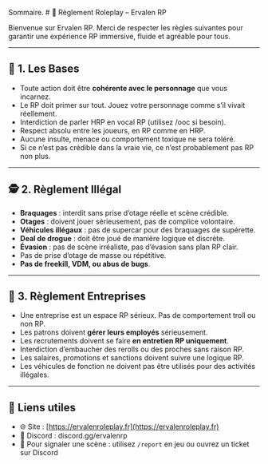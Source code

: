 Sommaire. # 📜 Règlement Roleplay – Ervalen RP

Bienvenue sur Ervalen RP. Merci de respecter les règles suivantes pour garantir une expérience RP immersive, fluide et agréable pour tous.

---

## 🧱 1. Les Bases

- Toute action doit être **cohérente avec le personnage** que vous incarnez.
- Le RP doit primer sur tout. Jouez votre personnage comme s’il vivait réellement.
- Interdiction de parler HRP en vocal RP (utilisez /ooc si besoin).
- Respect absolu entre les joueurs, en RP comme en HRP.
- Aucune insulte, menace ou comportement toxique ne sera toléré.
- Si ce n’est pas crédible dans la vraie vie, ce n’est probablement pas RP non plus.

---

## 🕵️ 2. Règlement Illégal

- **Braquages** : interdit sans prise d’otage réelle et scène crédible.
- **Otages** : doivent jouer sérieusement, pas de complice volontaire.
- **Véhicules illégaux** : pas de supercar pour des braquages de supérette.
- **Deal de drogue** : doit être joué de manière logique et discrète.
- **Évasion** : pas de scène irréaliste, pas d’évasion sans plan RP clair.
- Pas de prise d’otage de masse ou répétitive.
- **Pas de freekill, VDM, ou abus de bugs**.

---

## 🏢 3. Règlement Entreprises

- Une entreprise est un espace RP sérieux. Pas de comportement troll ou non RP.
- Les patrons doivent **gérer leurs employés** sérieusement.
- Les recrutements doivent se faire **en entretien RP uniquement**.
- Interdiction d’embaucher des rerolls ou des proches sans raison RP.
- Les salaires, promotions et sanctions doivent suivre une logique RP.
- Les véhicules de fonction ne doivent pas être utilisés pour des activités illégales.

---

## 🔗 Liens utiles

- 🌐 Site : [https://ervalenroleplay.fr](https://ervalenroleplay.fr)
- 💬 Discord : discord.gg/ervalenrp
- 📌 Pour signaler une scène : utilisez `/report` en jeu ou ouvrez un ticket sur Discord

